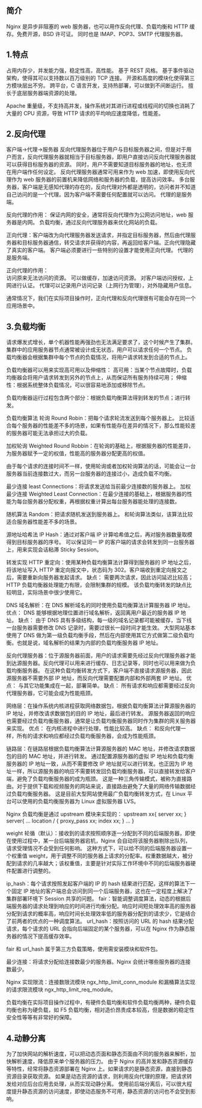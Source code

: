 ## 简介

Nginx 是异步非阻塞的 web 服务器，也可以用作反向代理、负载均衡和 HTTP 缓存。免费开源，BSD 许可证。
同时也是 IMAP、POP3、SMTP 代理服务器。



## 1.特点

占用内存少，并发能力强，稳定性高，高性能。
基于 REST 风格。
基于事件驱动架构，使得其可以支持数以百万级别的 TCP 连接。
开源和高度的模块化使得第三方模块层出不穷。
跨平台，C 语言开发，支持热部署，可以做到不间断运行。
擅长于底层服务器端资源的处理。

Apache 重量级，不支持高并发，操作系统对其进行进程或线程间的切换也消耗了大量的 CPU 资源，导致 HTTP 请求的平均响应速度降低，性能差。



## 2.反向代理

客户端->代理->服务器
反向代理服务器位于用户与目标服务器之间，但是对于用户而言，反向代理服务器就相当于目标服务器，即用户直接访问反向代理服务器就可以获得目标服务器的资源。
同时，用户不需要知道目标服务器的地址，也无须在用户端作任何设定。
反向代理服务器通常可用来作为 web 加速，即使用反向代理作为 web 服务器的前置机来降低网络和服务器的负载，提高访问效率。
多台服务器，客户端是无感知代理的存在的，反向代理对外都是透明的，访问者并不知道自己访问的是一个代理。因为客户端不需要任何配置就可以访问。
代理的是服务端。

反向代理的作用：
保证内网的安全，通常将反向代理作为公网访问地址，web 服务器是内网。
负载均衡，通过反向代理服务器来优化网站的负载。

正向代理：客户端改为向代理服务器发送请求，并指定目标服务器，然后由代理服务器和目标服务器通信，转交请求并获得的内容，再返回给客户端。正向代理隐藏了真实的客户端。
客户端必须要进行一些特别的设置才能使用正向代理。
代理的是服务端。    

正向代理的作用：    
访问原来无法访问的资源。
可以做缓存，加速访问资源。
对客户端访问授权，上网进行认证。
代理可以记录用户访问记录（上网行为管理），对外隐藏用户信息。

通常情况下，我们在实际项目操作时，正向代理和反向代理很有可能会存在同一个应用场景中。



## 3.负载均衡

请求爆发式增长，单个机器性能再强劲也无法满足要求了，这个时候产生了集群。
集群中的应用服务器节点通常被设计成无状态，用户可以请求任何一个节点。
负载均衡器会根据集群中每个节点的负载情况，将用户请求转发到合适的节点上。

负载均衡器可以用来实现高可用以及伸缩性：
高可用：当某个节点故障时，负载均衡器会将用户请求转发到另外的节点上，从而保证所有服务持续可用；
伸缩性：根据系统整体负载情况，可以很容易地添加或移除节点。

负载均衡器运行过程包含两个部分：根据负载均衡算法得到转发的节点；进行转发。

负载均衡算法
轮询 Round Robin：把每个请求轮流发送到每个服务器上。
比较适合每个服务器的性能差不多的场景，如果有性能存在差异的情况下，那么性能较差的服务器可能无法承担过大的负载。

加权轮询 Weighted Round Robbin：在轮询的基础上，根据服务器的性能差异，为服务器赋予一定的权值，性能高的服务器分配更高的权值。

由于每个请求的连接时间不一样，使用轮询或者加权轮询算法的话，可能会让一台服务器当前连接数过大，而另一台服务器的连接过小，造成负载不均衡。

最少连接 least Connections：将请求发送给当前最少连接数的服务器上。
加权最少连接 Weighted Least Connection：在最少连接的基础上，根据服务器的性能为每台服务器分配权重，再根据权重计算出每台服务器能处理的连接数。

随机算法 Random：把请求随机发送到服务器上。
和轮询算法类似，该算法比较适合服务器性能差不多的场景。

源地址哈希法 IP Hash：通过对客户端 IP 计算哈希值之后，再对服务器数量取模得到目标服务器的序号。
可以保证同一 IP 的客户端的请求会转发到同一台服务器上，用来实现会话粘滞 Sticky Session。

转发实现
HTTP 重定向：使用某种负载均衡算法计算得到服务器的 IP 地址之后，将该地址写入 HTTP 重定向报文中，状态码为 302。客户端收到重定向报文之后，需要重新向服务器发起请求。
缺点：
需要两次请求，因此访问延迟比较高；
HTTP 负载均衡器处理能力有限，会限制集群的规模。
该负载均衡转发的缺点比较明显，实际场景中很少使用它。

DNS 域名解析：在 DNS 解析域名的同时使用负载均衡算法计算服务器 IP 地址。
优点：
DNS 能够根据地理位置进行域名解析，返回离用户最近的服务器 IP 地址。
缺点：
由于 DNS 具有多级结构，每一级的域名记录都可能被缓存，当下线一台服务器需要修改 DNS 记录时，需要过很长一段时间才能生效。
大型网站基本使用了 DNS 做为第一级负载均衡手段，然后在内部使用其它方式做第二级负载均衡。也就是说，域名解析的结果为内部的负载均衡服务器 IP 地址。

反向代理服务器：位于源服务器前面，用户的请求需要先经过反向代理服务器才能到达源服务器。反向代理可以用来进行缓存、日志记录等，同时也可以用来做为负载均衡服务器。
在这种负载均衡转发方式下，客户端不直接请求源服务器，因此源服务器不需要外部 IP 地址，而反向代理需要配置内部和外部两套 IP 地址。
优点：
与其它功能集成在一起，部署简单。
缺点：
所有请求和响应都需要经过反向代理服务器，它可能会成为性能瓶颈。

网络层：在操作系统内核进程获取网络数据包，根据负载均衡算法计算源服务器的 IP 地址，并修改请求数据包的目的 IP 地址，最后进行转发。
源服务器返回的响应也需要经过负载均衡服务器，通常是让负载均衡服务器同时作为集群的网关服务器来实现。
优点：
在内核进程中进行处理，性能比较高。
缺点：
和反向代理一样，所有的请求和响应都经过负载均衡服务器，会成为性能瓶颈。

链路层：在链路层根据负载均衡算法计算源服务器的 MAC 地址，并修改请求数据包的目的 MAC 地址，并进行转发。
通过配置源服务器的虚拟 IP 地址和负载均衡服务器的 IP 地址一致，从而不需要修改 IP 地址就可以进行转发。也正因为 IP 地址一样，所以源服务器的响应不需要转发回负载均衡服务器，可以直接转发给客户端，避免了负载均衡服务器的成为瓶颈。
这是一种三角传输模式，被称为直接路由。对于提供下载和视频服务的网站来说，直接路由避免了大量的网络传输数据经过负载均衡服务器。
这是目前大型网站使用最广负载均衡转发方式，在 Linux 平台可以使用的负载均衡服务器为 Linux 虚拟服务器 LVS。

Nginx 负载均衡是通过 upstream 模块来实现的：
upstream xx{
    server xx;
}
server{
    ...
    location / {
        proxy_pass xx;
        index xx;
    }
    ...
}

weight 轮循（默认）：接收到的请求按照顺序逐一分配到不同的后端服务器，即使在使用过程中，某一台后端服务器宕机，Nginx 会自动将该服务器剔除出队列，请求受理情况不会受到任何影响。
这种方式下，可以给不同的后端服务器设置一个权重值 weight，用于调整不同的服务器上请求的分配率。权重数据越大，被分配到请求的几率越大；该权重值，主要是针对实际工作环境中不同的后端服务器硬件配置进行调整的。

ip_hash：每个请求按照发起客户端的 IP 的 hash 结果进行匹配，这样的算法下一个固定 IP 地址的客户端总会访问到同一个后端服务器，这也在一定程度上解决了集群部署环境下 Session 共享的问题。
fair：智能调整调度算法，动态的根据后端服务器的请求处理到响应的时间进行均衡分配。响应时间短处理效率高的服务器分配到请求的概率高，响应时间长处理效率低的服务器分配到的请求少，它是结合了前两者的优点的一种调度算法。
url_hash：按照访问的 URL 的 hash 结果分配请求，每个请求的 URL 会指向后端固定的某个服务器，可以在 Nginx 作为静态服务器的情况下提高缓存效率。

fair 和 url_hash 属于第三方负载策略，使用需安装模块和软件包。

最少连接：将请求分配给连接数最少的服务器。Nginx 会统计哪些服务器的连接数最少。

Nginx 实现限流：连接数限流模块 ngx_http_limit_conn_module 和漏桶算法实现的请求限流模块 ngx_http_limit_req_module。

负载均衡在实际项目操作过程中，有硬件负载均衡和软件负载均衡两种，硬件负载均衡也称为硬负载，如 F5 负载均衡，相对造价昂贵成本较高，但是数据的稳定性安全性等等有非常好的保障。



## 4.动静分离

为了加快网站的解析速度，可以把动态页面和静态页面由不同的服务器来解析，加快解析速度，降低原来单个服务器的压力。
由于 Nginx 的高并发和静态资源缓存等特性，经常将静态资源部署在 Nginx 上。如果请求的是静态资源，直接到静态资源目录获取资源。
如果是动态资源的请求，则利用反向代理的原理，把请求转发给对应后台应用去处理，从而实现动静分离。
使用前后端分离后，可以很大程度提升静态资源的访问速度，即使动态服务不可用，静态资源的访问也不会受到影响。